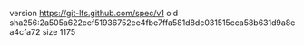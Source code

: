 version https://git-lfs.github.com/spec/v1
oid sha256:2a505a622cef51936752ee4fbe7ffa581d8dc031515cca58b631d9a8ea4cfa72
size 1175
